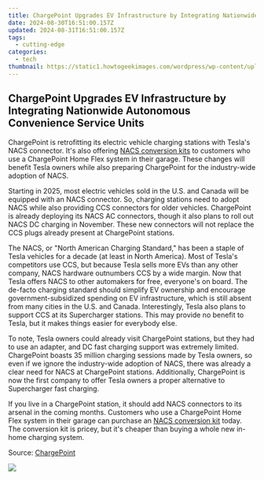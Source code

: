 ```yaml
---
title: ChargePoint Upgrades EV Infrastructure by Integrating Nationwide Autonomous Convenience Service Units
date: 2024-08-30T16:51:00.157Z
updated: 2024-08-31T16:51:00.157Z
tags:
  - cutting-edge
categories:
  - tech
thumbnail: https://static1.howtogeekimages.com/wordpress/wp-content/uploads/2023/10/15-3.png
---
```


## ChargePoint Upgrades EV Infrastructure by Integrating Nationwide Autonomous Convenience Service Units

ChargePoint is retrofitting its electric vehicle charging stations with Tesla's NACS connector. It's also offering [NACS conversion kits](https://www.chargepoint.com/drivers/home/chargepoint-home-flex?config=5814262700) to customers who use a ChargePoint Home Flex system in their garage. These changes will benefit Tesla owners while also preparing ChargePoint for the industry-wide adoption of NACS.

 Starting in 2025, most electric vehicles sold in the U.S. and Canada will be equipped with an NACS connector. So, charging stations need to adopt NACS while also providing CCS connectors for older vehicles. ChargePoint is already deploying its NACS AC connectors, though it also plans to roll out NACS DC charging in November. These new connectors will not replace the CCS plugs already present at ChargePoint stations.

 The NACS, or "North American Charging Standard," has been a staple of Tesla vehicles for a decade (at least in North America). Most of Tesla's competitors use CCS, but because Tesla sells more EVs than any other company, NACS hardware outnumbers CCS by a wide margin. Now that Tesla offers NACS to other automakers for free, everyone's on board. The de-facto charging standard should simplify EV ownership and encourage government-subsidized spending on EV infrastructure, which is still absent from many cities in the U.S. and Canada. Interestingly, Tesla also plans to support CCS at its Supercharger stations. This may provide no benefit to Tesla, but it makes things easier for everybody else.

 To note, Tesla owners could already visit ChargePoint stations, but they had to use an adapter, and DC fast charging support was extremely limited. ChargePoint boasts 35 million charging sessions made by Tesla owners, so even if we ignore the industry-wide adoption of NACS, there was already a clear need for NACS at ChargePoint stations. Additionally, ChargePoint is now the first company to offer Tesla owners a proper alternative to Supercharger fast charging.

 If you live in a ChargePoint station, it should add NACS connectors to its arsenal in the coming months. Customers who use a ChargePoint Home Flex system in their garage can purchase an [NACS conversion kit](https://www.chargepoint.com/drivers/home/chargepoint-home-flex?config=5814262700) today. The conversion kit is pricey, but it's cheaper than buying a whole new in-home charging system.

 Source: [ChargePoint](https://www.chargepoint.com/about/news/chargepoint-ramps-production-tesla-compatible-nacs-ev-chargers)

<ins class="adsbygoogle"
     style="display:block"
     data-ad-format="autorelaxed"
     data-ad-client="ca-pub-7571918770474297"
     data-ad-slot="1223367746"></ins>



<ins class="adsbygoogle"
     style="display:block"
     data-ad-client="ca-pub-7571918770474297"
     data-ad-slot="8358498916"
     data-ad-format="auto"
     data-full-width-responsive="true"></ins>



<!-- affiliate ads begin -->
<a href="https://store.nero.com/order/checkout.php?PRODS=42296855&QTY=1&AFFILIATE=108875&CART=1"><img src="http://cdnwww.nero.com/nero-com-wAssets/img/banners/2023/recode/Nero_Recode_Screen_2.png" border="0"></a>
<!-- affiliate ads end -->